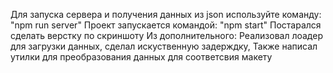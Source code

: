 Для запуска сервера и получения данных из json используйте команду: "npm run server"
Проект запускается командой: "npm start"
Постарался сделать верстку по скриншоту
Из дополнительного:
 Реализовал лоадер для загрузки данных, сделал искуственную задерждку,
 Также написал утилки для преобразования данных для соответсвия макету